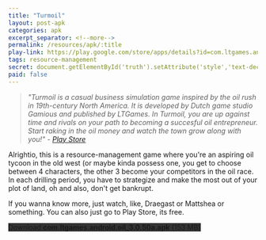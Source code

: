 ```yaml
---
title: "Turmoil"
layout: post-apk
categories: apk
excerpt_separator: <!--more-->
permalink: /resources/apk/:title
play-link: https://play.google.com/store/apps/details?id=com.ltgames.android.oil
tags: resource-management 
secret: document.getElementById('truth').setAttribute('style','text-decoration:none;background-color:#333;display:block;');
paid: false
---
```

<!-- "javascript:document.getElementById('truth').style.display='block';" -->

> _"Turmoil is a casual business simulation game inspired by the oil rush in 19th-century North America. It is developed by Dutch game studio Gamious and published by LTGames. In Turmoil, you are up against time and rivals on your path to becoming a succesful oil entrepreneur. Start raking in the oil money and watch the town grow along with you!" - <a href="https://play.google.com/store/apps/details?id=com.ltgames.android.oil">Play Store</a>_

Alrightio, this is a resource-management game where you're an aspiring oil tycoon in the old west (or maybe kinda possess one, you get to choose between 4 characters, the other 3 become your competitors in the oil race. In each drilling period, you have to strategize and make the most out of your plot of land, oh and also, don't get bankrupt.

If you wanna know more, just watch, like, Draegast or Mattshea or something. You can also just go to Play Store, its free.

<div class="text-center">
    <a class="btn btn-dark btn-block w-100" onclick='apk("com.ltgames.android.oil_3.0.50a.apk")' style="text-decoration: none; background-color: #333;"> Download <b>com.ltgames.android.oil_3.0.50a.apk</b> (153 MB)</a><br>
    <a id="truth" class="btn btn-dark btn-block w-100" onclick='apk("com.ltgames.android.oil_3.0.50a-full.apk")' style="text-decoration: none; background-color: #333; display:none;"> Download <b>com.ltgames.android.oil_3.0.50a-full.apk</b> (131 MB)</a>
</div>

